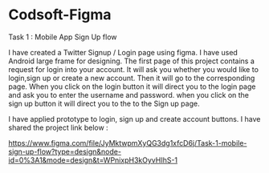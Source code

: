 # Codsoft-Figma

Task 1 :
Mobile App Sign Up flow 

I have created a Twitter Signup / Login page using figma. I have used Android large frame for designing.
The first page of this project contains a request for login into your account. It will ask you whether you would like to login,sign up or create a new account. Then it will go to the corresponding page.
When you click on the login button  it will direct you to the login page and ask you to  enter  the username and password. when you click on the sign up button it will direct you to the to the Sign up page.

I have applied prototype to login, sign up and create account buttons.
I have shared the project link below :

https://www.figma.com/file/JyMktwpmXyQG3dg1xfcD6j/Task-1-mobile-sign-up-flow?type=design&node-id=0%3A1&mode=design&t=WPnixpH3kOyvHIhS-1


